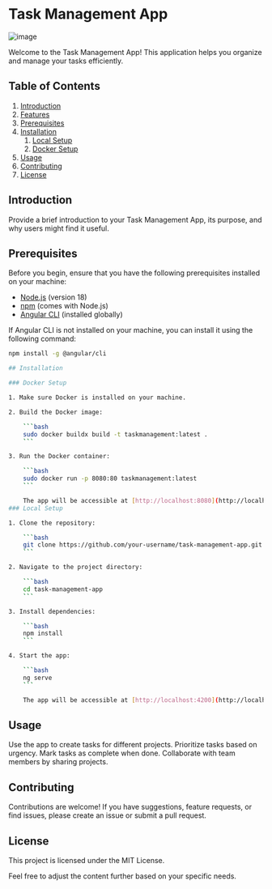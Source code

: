 # Task Management App
![image](https://github.com/saddamkhaled/TaskManagement/assets/36507502/b1385701-1806-4ac3-9bb4-630ddf36490b)

Welcome to the Task Management App! This application helps you organize and manage your tasks efficiently.

## Table of Contents

1. [Introduction](#introduction)
2. [Features](#features)
3. [Prerequisites](#prerequisites)
4. [Installation](#installation)
    1. [Local Setup](#local-setup)
    2. [Docker Setup](#docker-setup)
5. [Usage](#usage)
6. [Contributing](#contributing)
7. [License](#license)

## Introduction

Provide a brief introduction to your Task Management App, its purpose, and why users might find it useful.


## Prerequisites

Before you begin, ensure that you have the following prerequisites installed on your machine:

- [Node.js](https://nodejs.org/) (version 18)
- [npm](https://www.npmjs.com/) (comes with Node.js)
- [Angular CLI](https://angular.io/cli) (installed globally)

If Angular CLI is not installed on your machine, you can install it using the following command:

```bash
npm install -g @angular/cli

## Installation

### Docker Setup

1. Make sure Docker is installed on your machine.

2. Build the Docker image:

    ```bash
    sudo docker buildx build -t taskmanagement:latest .
    ```

3. Run the Docker container:

    ```bash
    sudo docker run -p 8080:80 taskmanagement:latest
    ```

    The app will be accessible at [http://localhost:8080](http://localhost:8080) when running inside the Docker container.
### Local Setup

1. Clone the repository:

    ```bash
    git clone https://github.com/your-username/task-management-app.git
    ```

2. Navigate to the project directory:

    ```bash
    cd task-management-app
    ```

3. Install dependencies:

    ```bash
    npm install
    ```

4. Start the app:

    ```bash
    ng serve
    ```

    The app will be accessible at [http://localhost:4200](http://localhost:4200).

```

## Usage

Use the app to create tasks for different projects.
Prioritize tasks based on urgency.
Mark tasks as complete when done.
Collaborate with team members by sharing projects.
## Contributing

Contributions are welcome! If you have suggestions, feature requests, or find issues, please create an issue or submit a pull request.
## License

This project is licensed under the MIT License.

Feel free to adjust the content further based on your specific needs.

